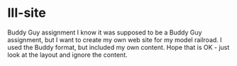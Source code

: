 III-site
========

Buddy Guy assignment
I know it was supposed to be a Buddy Guy assignment, but I want to create my own web site for my model railroad.
I used the Buddy format, but included my own content. Hope that is OK - just look at the layout and ignore the 
content.

